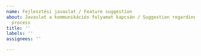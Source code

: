 ```yaml
---
name: Fejlesztési javaslat / Feature suggestion
about: Javaslat a kommunikációs folyamat kapcsán / Suggestion regarding the communication
  process
title: ''
labels: ''
assignees: ''

---
```



